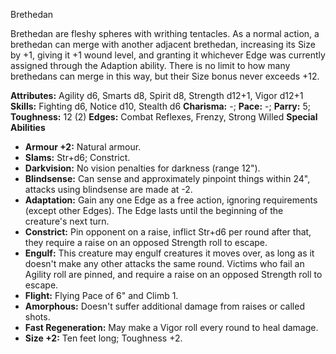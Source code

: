 Brethedan

Brethedan are fleshy spheres with writhing tentacles. As a normal
action, a brethedan can merge with another adjacent brethedan,
increasing its Size by +1, giving it +1 wound level, and granting it
whichever Edge was currently assigned through the Adaption ability.
There is no limit to how many brethedans can merge in this way, but
their Size bonus never exceeds +12.

**Attributes:** Agility d6, Smarts d8, Spirit d8, Strength d12+1, Vigor
d12+1
**Skills:** Fighting d6, Notice d10, Stealth d6
**Charisma:** -; **Pace:** -; **Parry:** 5; **Toughness:** 12 (2)
**Edges:** Combat Reflexes, Frenzy, Strong Willed
**Special Abilities**
- **Armour +2:** Natural armour.
- **Slams:** Str+d6; Constrict.
- **Darkvision:** No vision penalties for darkness (range 12").
- **Blindsense:** Can sense and approximately pinpoint things within
24", attacks using blindsense are made at -2.
- **Adaptation:** Gain any one Edge as a free action, ignoring
requirements (except other Edges). The Edge lasts until the beginning of
the creature's next turn.
- **Constrict:** Pin opponent on a raise, inflict Str+d6 per round after
that, they require a raise on an opposed Strength roll to escape.
- **Engulf:** This creature may engulf creatures it moves over, as long
as it doesn't make any other attacks the same round. Victims who fail
an Agility roll are pinned, and require a raise on an opposed Strength
roll to escape.
- **Flight:** Flying Pace of 6" and Climb 1.
- **Amorphous:** Doesn't suffer additional damage from raises or called
shots.
- **Fast Regeneration:** May make a Vigor roll every round to heal
damage.
- **Size +2:** Ten feet long; Toughness +2.

